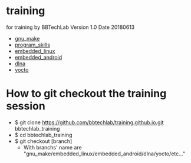 # training
for training by BBTechLab
Version 1.0
Date 20180613

* [gnu_make](https://github.com/bbtechlab/training.github.io/tree/gnu_make)
* [program_skills](https://github.com/bbtechlab/training.github.io/tree/program_skills)
* [embedded_linux](https://github.com/bbtechlab/training.github.io/tree/embedded_linux)
* [embedded_android](https://github.com/bbtechlab/training.github.io/tree/embedded_android)
* [dlna](https://github.com/bbtechlab/training.github.io/tree/dlna)
* [yocto](https://github.com/bbtechlab/training.github.io/tree/yocto)

# How to git checkout the training session
* $ git clone https://github.com/bbtechlab/training.github.io.git bbtechlab_training
* $ cd bbtechlab_training
* $ git checkout [branch]
   * With branchs' name are "gnu_make/embedded_linux/embedded_android/dlna/yocto/etc..."
